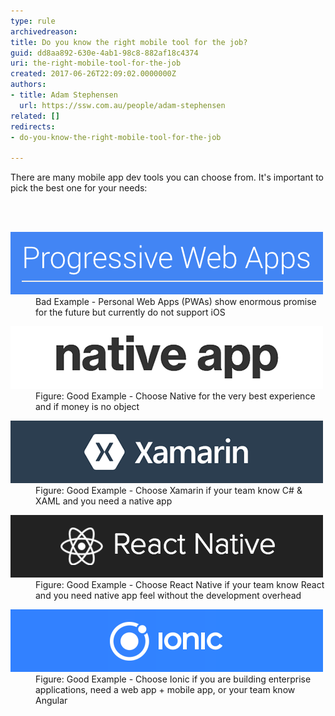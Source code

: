 ```yaml
---
type: rule
archivedreason: 
title: Do you know the right mobile tool for the job?
guid: dd8aa892-630e-4ab1-98c8-882af18c4374
uri: the-right-mobile-tool-for-the-job
created: 2017-06-26T22:09:02.0000000Z
authors:
- title: Adam Stephensen
  url: https://ssw.com.au/people/adam-stephensen
related: []
redirects:
- do-you-know-the-right-mobile-tool-for-the-job

---
```



<p>There are many mobile app dev tools you can choose from. It's important to pick the best one for your needs:<br></p>
<br><excerpt class='endintro'></excerpt><br>
<dl class="badImage"><dt>
      <img src="pwa.png" alt="pwa.png" />
   </dt><dd>Bad Example - Personal Web Apps (PWAs) show enormous promise for the future but currently do not support iOS</dd></dl><dl class="goodImage"><dt><img src="native.png" alt="native.png" /> </dt><dd>​Figure: Good Example - Choose Native for the very best experience and if money is no object</dd></dl><dl class="goodImage"><dt>
      <img src="xamarin.png" alt="xamarin.png" />
   </dt><dd>Figure: Good Example - Choose Xamarin if your team know C# & XAML and you need a native app</dd></dl><dl class="goodImage"><dt>
      <img src="reactnative.png" alt="reactnative.png" />
   </dt><dd>Figure: Good Example - Choose React Native if your team know React and you need native app feel without the ​development overhead</dd></dl><dl class="goodImage"><dt>
      <img src="ionic.png" alt="ionic.png" />
   </dt><dd>Figure: Good Example - Choose Ionic if you are building enterprise applications, need a web app + mobile app, or your team know Angular</dd></dl>


